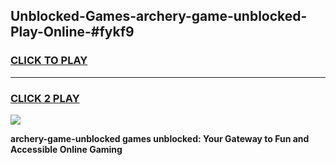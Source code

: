 
## Unblocked-Games-archery-game-unblocked-Play-Online-#fykf9
<h3>
<a href="https://premium.freeplayer.one?title=archery-game-unblocked&ref=27F">CLICK TO PLAY</a></h3>
<hr>

<h3>
<a href="https://premium.freeplayer.one?title=archery-game-unblocked&ref=27F">CLICK 2 PLAY</a>
  
</h3>

<a href="https://premium.freeplayer.one?title=archery-game-unblocked&ref=27F"><img src="https://clearcache.store/games.png"></a>


**archery-game-unblocked games unblocked: Your Gateway to Fun and Accessible Online Gaming**
